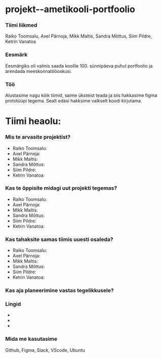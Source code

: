 # projekt--ametikooli-portfoolio

### Tiimi liikmed
Raiko Toomsalu, Axel Pärnoja, Mikk Maltis, Sandra Mõttus, Siim Pildre, Ketrin Vanatoa

### Eesmärk
Eesmärgiks oli valmis saada koolile 100. sünnipäeva puhul portfoolio ja arendada meeskonnatööoskusi.

### Töö
Alustasime nagu kõik tiimid, saime üksteist teada ja siis hakkasime figma prototüüpi tegema. Sealt edasi hakksime vaikselt koodi kirjutama.

# Tiimi heaolu:

### Mis te arvasite projektist?

- Raiko Toomsalu:
- Axel Pärnoja:
- Mikk Maltis:
- Sandra Mõttus:
- Siim Pildre:
- Ketrin Vanatoa:

### Kas te õppisite midagi uut projekti tegemas?

- Raiko Toomsalu:
- Axel Pärnoja:
- Mikk Maltis:
- Sandra Mõttus:
- Siim Pildre:
- Ketrin Vanatoa:

### Kas tahaksite samas tiimis uuesti osaleda?

- Raiko Toomsalu:
- Axel Pärnoja:
- Mikk Maltis:
- Sandra Mõttus:
- Siim Pildre:
- Ketrin Vanatoa:

### Kas aja planeerimine vastas tegelikkusele?

### Lingid

- 
- 
- 

### Mida me kasutasime

Github, Figma, Slack, VScode, Ubuntu
